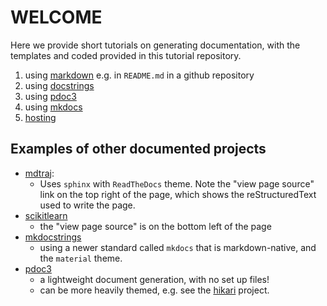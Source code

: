 # WELCOME
Here we provide short tutorials on generating documentation, with the templates and coded provided in this tutorial repository.

1. using [markdown](markdown.md)
    e.g. in `README.md` in a github repository
2. using [docstrings](docstrings.md)
3. using [pdoc3](pdoc3.md)
4. using [mkdocs](mkdocs.md)
5. [hosting](hosting.md)


## Examples of other documented projects
- [mdtraj](https://www.mdtraj.org/1.9.8.dev0/index.html):
    - Uses `sphinx` with `ReadTheDocs` theme. Note the "view page source" link on the top right of the page, which shows the reStructuredText used to write the page.
- [scikitlearn](https://scikit-learn.org/stable/modules/classes.html)
    - the "view page source" is on the bottom left of the page
- [mkdocstrings](https://mkdocstrings.github.io/reference/extension/)
    - using a newer standard called `mkdocs` that is markdown-native, and the `material` theme.
- [pdoc3](https://pdoc3.github.io/pdoc/doc/pdoc/#gsc.tab=0) 
    - a lightweight document generation, with no set up files! 
    - can be more heavily themed, e.g. see the [hikari](https://www.hikari-py.dev/hikari/) project.